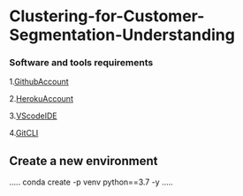 # Clustering-for-Customer-Segmentation-Understanding

### Software and tools requirements

1.[GithubAccount](github.com)

2.[HerokuAccount](https://signup.heroku.com/)

3.[VScodeIDE](https://code.visualstudio.com/)

4.[GitCLI](https://git-scm.com/book/en/v2/Getting-Started-The-Command-Line)

## Create a new environment
.....
conda create -p venv python==3.7 -y
.....
